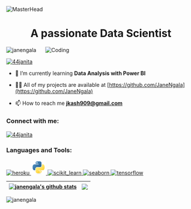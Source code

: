 ![MasterHead](https://user-images.githubusercontent.com/73166515/180141778-6afa25c9-62d1-417d-b8e5-732c8c333045.png)
<h1 align="center">A passionate Data Scientist</h1>
<img align="right" alt="Coding" width="400" src="https://encrypted-tbn0.gstatic.com/images?q=tbn:ANd9GcTz49pzG7CLExHaaewN5QE9HJHvxJGAlW2ZMw&usqp=CAU"

<p align="left"> <img src="https://komarev.com/ghpvc/?username=janengala&label=Profile%20views&color=0e75b6&style=flat" alt="janengala" /> </p>

<p align="left"> <a href="https://twitter.com/44janita" target="blank"><img src="https://img.shields.io/twitter/follow/44janita?logo=twitter&style=for-the-badge" alt="44janita" /></a> </p>

- 🌱 I’m currently learning **Data Analysis with Power BI**

- 👨‍💻 All of my projects are available at [https://github.com/JaneNgala](https://github.com/JaneNgala)

- 📫 How to reach me **jkash909@gmail.com**

<h3 align="left">Connect with me:</h3>
<p align="left">
<a href="https://twitter.com/44janita" target="blank"><img align="center" src="https://raw.githubusercontent.com/rahuldkjain/github-profile-readme-generator/master/src/images/icons/Social/twitter.svg" alt="44janita" height="30" width="40" /></a>
</p>

<h3 align="left">Languages and Tools:</h3>
<p align="left"> <a href="https://heroku.com" target="_blank" rel="noreferrer"> <img src="https://www.vectorlogo.zone/logos/heroku/heroku-icon.svg" alt="heroku" width="40" height="40"/> </a> <a href="https://www.python.org" target="_blank" rel="noreferrer"> <img src="https://raw.githubusercontent.com/devicons/devicon/master/icons/python/python-original.svg" alt="python" width="40" height="40"/> </a> <a href="https://scikit-learn.org/" target="_blank" rel="noreferrer"> <img src="https://upload.wikimedia.org/wikipedia/commons/0/05/Scikit_learn_logo_small.svg" alt="scikit_learn" width="40" height="40"/> </a> <a href="https://seaborn.pydata.org/" target="_blank" rel="noreferrer"> <img src="https://seaborn.pydata.org/_images/logo-mark-lightbg.svg" alt="seaborn" width="40" height="40"/> </a> <a href="https://www.tensorflow.org" target="_blank" rel="noreferrer"> <img src="https://www.vectorlogo.zone/logos/tensorflow/tensorflow-icon.svg" alt="tensorflow" width="40" height="40"/> </a> </p>

| <a href="https://github.com/janengala/github-readme-stats"><img align="center" src="https://github-readme-stats.vercel.app/api?username=janengala&show_icons=true&include_all_commits=true&theme=radical&hide_border=true" alt="janengala's github stats" /></a> | <a href="https://github.com/anuraghazra/github-readme-stats"><img align="center" src="https://github-readme-stats.vercel.app/api/top-langs/?username=janengala&layout=compact&theme=radical&hide_border=true" /></a> |
| ------------- | ------------- |
 <p><img align="left" src="https://github-readme-streak-stats.herokuapp.com/?user=janengala&layout=compact&theme=radical&hide_border=true" alt="janengala" /></p>




